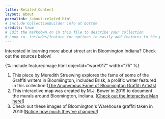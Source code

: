 ```yaml
---
title: Related Content 
layout: about 
permalink: /about-related.html
# include CollectionBuilder info at bottom
credits: true
# Edit the markdown on in this file to describe your collection
# Look in _includes/feature for options to easily add features to the page
---
```


Interested in learning more about street art in Bloomington Indiana? Check out the sources below! 

{% include feature/image.html objectid="ware017" width="75" %}

1. This piece by Meredith Struewing explores the fame of some of the Graffiti writers in Bloomiington, included Brisk, a prolific writer featured in this collection!([The Anonymous Fame of Bloomington Graffiti Artists](https://indianapublicmedia.org/theinbox/bloomington-graffiti.php))
2. This interactive map was created by M.J. Bower in 2019 to document the murals around Bloomington, Indiana. ([Check out the Interactive Map here!](https://limestonepostmagazine.com/murals-of-bloomington-photos-and-trail-map/)) 
3. Check out these images of Bloomington's Warehouse graffiti taken in 2013!([Notice how much they've changed!](https://imgur.com/a/lzQch))



